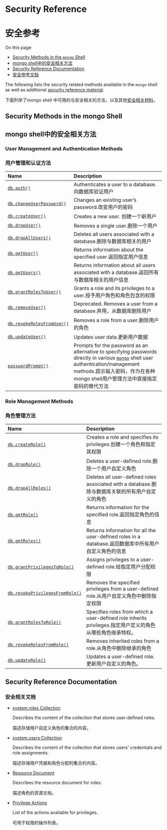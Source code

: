 # Security Reference

# 安全参考

On this page

- [Security Methods in the `mongo` Shell](https://docs.mongodb.com/manual/reference/security/#security-methods-in-the-mongo-shell)
- [mongo shell中的安全相关方法]((https://docs.mongodb.com/manual/reference/security/#security-methods-in-the-mongo-shell))
- [Security Reference Documentation](https://docs.mongodb.com/manual/reference/security/#security-reference-documentation)
- [安全参考文档](https://docs.mongodb.com/manual/reference/security/#security-reference-documentation)

The following lists the security related methods available in the `mongo` shell as well as additional [security reference   material](https://docs.mongodb.com/manual/reference/security/#security-reference-materials).

下面列举了mongo shell 中可用的与安全相关的方法，以及其他[安全相关材料](https://docs.mongodb.com/manual/reference/security/#security-reference-materials)。

## Security Methods in the mongo Shell

## mongo shell中的安全相关方法

### User Management and Authentication Methods 

### 用户管理和认证方法

| Name                                                         | Description                                                  |
| :----------------------------------------------------------- | :----------------------------------------------------------- |
| [`db.auth()`](https://docs.mongodb.com/manual/reference/method/db.auth/#db.auth) | Authenticates a user to a database. 向数据库验证用户         |
| [`db.changeUserPassword()`](https://docs.mongodb.com/manual/reference/method/db.changeUserPassword/#db.changeUserPassword) | Changes an existing user’s password.改变用户的密码           |
| [`db.createUser()`](https://docs.mongodb.com/manual/reference/method/db.createUser/#db.createUser) | Creates a new user. 创建一个新用户                           |
| [`db.dropUser()`](https://docs.mongodb.com/manual/reference/method/db.dropUser/#db.dropUser) | Removes a single user.删除一个用户                           |
| [`db.dropAllUsers()`](https://docs.mongodb.com/manual/reference/method/db.dropAllUsers/#db.dropAllUsers) | Deletes all users associated with a database.删除与数据库相关的用户 |
| [`db.getUser()`](https://docs.mongodb.com/manual/reference/method/db.getUser/#db.getUser) | Returns information about the specified user.返回指定用户信息 |
| [`db.getUsers()`](https://docs.mongodb.com/manual/reference/method/db.getUsers/#db.getUsers) | Returns information about all users associated with a database.返回所有与数据库相关的用户信息 |
| [`db.grantRolesToUser()`](https://docs.mongodb.com/manual/reference/method/db.grantRolesToUser/#db.grantRolesToUser) | Grants a role and its privileges to a user.授予用户角色和角色包含的权限 |
| [`db.removeUser()`](https://docs.mongodb.com/manual/reference/method/db.removeUser/#db.removeUser) | Deprecated. Removes a user from a database.弃用，从数据库删除用户 |
| [`db.revokeRolesFromUser()`](https://docs.mongodb.com/manual/reference/method/db.revokeRolesFromUser/#db.revokeRolesFromUser) | Removes a role from a user.删除用户的角色                    |
| [`db.updateUser()`](https://docs.mongodb.com/manual/reference/method/db.updateUser/#db.updateUser) | Updates user data.更新用户数据                               |
| [`passwordPrompt()`](https://docs.mongodb.com/manual/reference/method/passwordPrompt/#passwordPrompt) | Prompts for the password as an alternative to specifying passwords directly in various [`mongo`](https://docs.mongodb.com/manual/reference/program/mongo/#bin.mongo) shell user authentication/management methods.提示输入密码，作为在各种mongo shell用户管理方法中直接指定密码的替代方法 |

### Role Management Methods

### 角色管理方法

| Name                                                         | Description                                                  |
| :----------------------------------------------------------- | :----------------------------------------------------------- |
| [`db.createRole()`](https://docs.mongodb.com/manual/reference/method/db.createRole/#db.createRole) | Creates a role and specifies its privileges.创建一个角色和指定其权限 |
| [`db.dropRole()`](https://docs.mongodb.com/manual/reference/method/db.dropRole/#db.dropRole) | Deletes a user-defined role.删除一个用户自定义角色           |
| [`db.dropAllRoles()`](https://docs.mongodb.com/manual/reference/method/db.dropAllRoles/#db.dropAllRoles) | Deletes all user-defined roles associated with a database.删除与数据库关联的所有用户自定义的角色 |
| [`db.getRole()`](https://docs.mongodb.com/manual/reference/method/db.getRole/#db.getRole) | Returns information for the specified role.返回指定角色的信息 |
| [`db.getRoles()`](https://docs.mongodb.com/manual/reference/method/db.getRoles/#db.getRoles) | Returns information for all the user-defined roles in a database.返回数据库中所有用户自定义角色的信息 |
| [`db.grantPrivilegesToRole()`](https://docs.mongodb.com/manual/reference/method/db.grantPrivilegesToRole/#db.grantPrivilegesToRole) | Assigns privileges to a user-defined role.给指定用户分配权限 |
| [`db.revokePrivilegesFromRole()`](https://docs.mongodb.com/manual/reference/method/db.revokePrivilegesFromRole/#db.revokePrivilegesFromRole) | Removes the specified privileges from a user-defined role.从用户自定义角色中删除指定权限 |
| [`db.grantRolesToRole()`](https://docs.mongodb.com/manual/reference/method/db.grantRolesToRole/#db.grantRolesToRole) | Specifies roles from which a user-defined role inherits privileges.指定用户定义的角色从哪些角色继承特权。 |
| [`db.revokeRolesFromRole()`](https://docs.mongodb.com/manual/reference/method/db.revokeRolesFromRole/#db.revokeRolesFromRole) | Removes inherited roles from a role.从角色中删除继承的角色   |
| [`db.updateRole()`](https://docs.mongodb.com/manual/reference/method/db.updateRole/#db.updateRole) | Updates a user-defined role.更新用户自定义的角色。           |



## Security Reference Documentation

### 安全相关文档

- [system.roles Collection](https://docs.mongodb.com/manual/reference/system-roles-collection/)

  Describes the content of the collection that stores user-defined roles.

  描述存储用户自定义角色的集合的内容。

- [system.users Collection](https://docs.mongodb.com/manual/reference/system-users-collection/)

  Describes the content of the collection that stores users’ credentials and role assignments.

  描述存储用户凭据和角色分配的集合的内容。

- [Resource Document](https://docs.mongodb.com/manual/reference/resource-document/)

  Describes the resource document for roles.

  描述角色的资源文档。

- [Privilege Actions](https://docs.mongodb.com/manual/reference/privilege-actions/)

  List of the actions available for privileges.

  可用于权限的操作列表。

